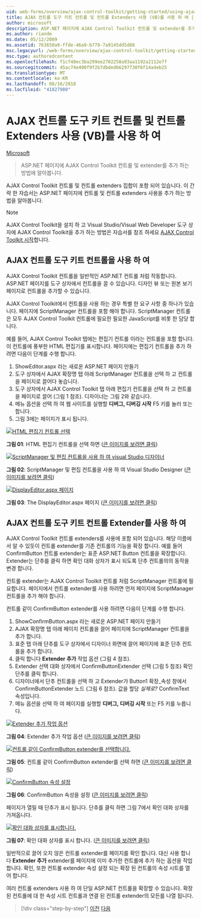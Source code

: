 ```yaml
---
uid: web-forms/overview/ajax-control-toolkit/getting-started/using-ajax-control-toolkit-controls-and-control-extenders-vb
title: AJAX 컨트롤 도구 키트 컨트롤 및 컨트롤 Extenders 사용 (VB)를 사용 하 여 | Microsoft Docs
author: microsoft
description: ASP.NET 페이지에 AJAX Control Toolkit 컨트롤 및 extender를 추가 하는 방법에 알아봅니다.
ms.author: riande
ms.date: 05/12/2009
ms.assetid: 763650a9-ffde-46a9-b779-7a9145dd5d88
msc.legacyurl: /web-forms/overview/ajax-control-toolkit/getting-started/using-ajax-control-toolkit-controls-and-control-extenders-vb
msc.type: authoredcontent
ms.openlocfilehash: f1cf40ec3ba299ee2702258a93aa1192a2112e7f
ms.sourcegitcommit: 45ac74e400f9f2b7dbded66297730f6f14a4eb25
ms.translationtype: MT
ms.contentlocale: ko-KR
ms.lasthandoff: 08/16/2018
ms.locfileid: "41827980"
---
```

<a name="using-ajax-control-toolkit-controls-and-control-extenders-vb"></a>AJAX 컨트롤 도구 키트 컨트롤 및 컨트롤 Extenders 사용 (VB)를 사용 하 여
====================
[Microsoft](https://github.com/microsoft)

> ASP.NET 페이지에 AJAX Control Toolkit 컨트롤 및 extender를 추가 하는 방법에 알아봅니다.


AJAX Control Toolkit 컨트롤 및 컨트롤 extenders 집합이 포함 되어 있습니다. 이 간략 한 자습서는 ASP.NET 페이지에 컨트롤 및 컨트롤 extenders 사용을 추가 하는 방법을 알아봅니다.

> [!NOTE] 
> 
> AJAX Control Toolkit을 설치 하 고 Visual Studio/Visual Web Developer 도구 상자에 AJAX Control Toolkit을 추가 하는 방법은 자습서를 참조 하세요 [AJAX Control Toolkit 시작](get-started-with-the-ajax-control-toolkit-vb.md)합니다.


## <a name="using-ajax-control-toolkit-controls"></a>AJAX 컨트롤 도구 키트 컨트롤을 사용 하 여

AJAX Control Toolkit 컨트롤을 일반적인 ASP.NET 컨트롤 처럼 작동합니다. ASP.NET 페이지를 도구 상자에서 컨트롤을 끌 수 있습니다. 디자인 뷰 또는 원본 보기 페이지로 컨트롤을 추가할 수 있습니다.

AJAX Control Toolkit에서 컨트롤을 사용 하는 경우 특별 한 요구 사항 중 하나가 있습니다. 페이지에 ScriptManager 컨트롤을 포함 해야 합니다. ScriptManager 컨트롤은 모두 AJAX Control Toolkit 컨트롤에 필요한 필요한 JavaScript를 비롯 한 담당 합니다.

예를 들어, AJAX Control Toolkit 탭에는 편집기 컨트롤 이라는 컨트롤을 포함 합니다. 이 컨트롤에 풍부한 HTML 편집기를 표시합니다. 페이지에는 편집기 컨트롤을 추가 하려면 다음이 단계를 수행 합니다.

1. ShowEditor.aspx 라는 새로운 ASP.NET 페이지 만들기
2. 도구 상자에서 AJAX 확장명 탭 아래 ScriptManager 컨트롤을 선택 하 고 컨트롤을 페이지로 끌어다 놓습니다.
3. 도구 상자에서 AJAX Control Toolkit 탭 아래 편집기 컨트롤을 선택 하 고 컨트롤을 페이지로 끌어 (그림 1 참조). 디자이너는 그림 2와 같습니다.
4. 메뉴 옵션을 선택 하 여 웹 사이트를 실행할 **디버그, 디버깅 시작** F5 키를 눌러 또는 합니다.
5. 그림 3에는 페이지가 표시 됩니다.


[![HTML 편집기 컨트롤 선택](using-ajax-control-toolkit-controls-and-control-extenders-vb/_static/image1.jpg)](using-ajax-control-toolkit-controls-and-control-extenders-vb/_static/image1.png)

**그림 01**: HTML 편집기 컨트롤을 선택 하면 ([큰 이미지를 보려면 클릭](using-ajax-control-toolkit-controls-and-control-extenders-vb/_static/image2.png))


[![ScriptManager 및 편집 컨트롤을 사용 하 여 visual Studio 디자이너](using-ajax-control-toolkit-controls-and-control-extenders-vb/_static/image2.jpg)](using-ajax-control-toolkit-controls-and-control-extenders-vb/_static/image3.png)

**그림 02**: ScriptManager 및 편집 컨트롤을 사용 하 여 Visual Studio Designer ([큰 이미지를 보려면 클릭](using-ajax-control-toolkit-controls-and-control-extenders-vb/_static/image4.png))


[![DisplayEditor.aspx 페이지](using-ajax-control-toolkit-controls-and-control-extenders-vb/_static/image3.jpg)](using-ajax-control-toolkit-controls-and-control-extenders-vb/_static/image5.png)

**그림 03**: The DisplayEditor.aspx 페이지 ([큰 이미지를 보려면 클릭](using-ajax-control-toolkit-controls-and-control-extenders-vb/_static/image6.png))


## <a name="using-ajax-control-toolkit-control-extenders"></a>AJAX 컨트롤 도구 키트 컨트롤 Extender를 사용 하 여

AJAX Control Toolkit 컨트롤 extenders를 사용에 포함 되어 있습니다. 해당 이름에서 알 수 있듯이 컨트롤 extender를 기존 컨트롤의 기능을 확장 합니다. 예를 들어 ConfirmButton 컨트롤 extender는 표준 ASP.NET Button 컨트롤을 확장합니다. Extender는 단추를 클릭 하면 확인 대화 상자가 표시 되도록 단추 컨트롤의의 동작을 변경 합니다.

컨트롤 extender는 AJAX Control Toolkit 컨트롤 처럼 ScriptManager 컨트롤에 필요합니다. 페이지에서 컨트롤 extender를 사용 하려면 먼저 페이지에 ScriptManager 컨트롤을 추가 해야 합니다.

컨트롤 같이 ConfirmButton extender를 사용 하려면 다음이 단계를 수행 합니다.

1. ShowConfirmButton.aspx 라는 새로운 ASP.NET 페이지 만들기
2. AJAX 확장명 탭 아래 페이지 컨트롤을 끌어 페이지에 ScriptManager 컨트롤을 추가 합니다.
3. 표준 탭 아래 단추를 도구 상자에서 디자이너 화면에 끌어 페이지에 표준 단추 컨트롤을 추가 합니다.
4. 클릭 합니다 **Extender 추가** 작업 옵션 (그림 4 참조).
5. Extender 선택 대화 상자에서 ConfirmButtonExtender 선택 (그림 5 참조) 확인 단추를 클릭 합니다.
6. 디자이너에서 단추 컨트롤을 선택 하 고 Extender가 Button1 확장\_속성 창에서 ConfirmButtonExtender 노드 (그림 6 참조). 값을 할당 *실제로?* ConfirmText 속성입니다.
7. 메뉴 옵션을 선택 하 여 페이지를 실행할 **디버그, 디버깅 시작** 또는 F5 키를 누릅니다.


[![Extender 추가 작업 옵션](using-ajax-control-toolkit-controls-and-control-extenders-vb/_static/image4.jpg)](using-ajax-control-toolkit-controls-and-control-extenders-vb/_static/image7.png)

**그림 04**: Extender 추가 작업 옵션 ([큰 이미지를 보려면 클릭](using-ajax-control-toolkit-controls-and-control-extenders-vb/_static/image8.png))


[![컨트롤 같이 ConfirmButton extender를 선택합니다.](using-ajax-control-toolkit-controls-and-control-extenders-vb/_static/image5.jpg)](using-ajax-control-toolkit-controls-and-control-extenders-vb/_static/image9.png)

**그림 05**: 컨트롤 같이 ConfirmButton extender를 선택 하면 ([큰 이미지를 보려면 클릭](using-ajax-control-toolkit-controls-and-control-extenders-vb/_static/image10.png))


[![ConfirmButton 속성 설정](using-ajax-control-toolkit-controls-and-control-extenders-vb/_static/image6.jpg)](using-ajax-control-toolkit-controls-and-control-extenders-vb/_static/image11.png)

**그림 06**: ConfirmButton 속성을 설정 ([큰 이미지를 보려면 클릭](using-ajax-control-toolkit-controls-and-control-extenders-vb/_static/image12.png))


페이지가 열릴 때 단추가 표시 됩니다. 단추를 클릭 하면 그림 7에서 확인 대화 상자를 가져옵니다.


[![확인 대화 상자를 표시합니다.](using-ajax-control-toolkit-controls-and-control-extenders-vb/_static/image7.jpg)](using-ajax-control-toolkit-controls-and-control-extenders-vb/_static/image13.png)

**그림 07**: 확인 대화 상자를 표시 합니다. ([큰 이미지를 보려면 클릭](using-ajax-control-toolkit-controls-and-control-extenders-vb/_static/image14.png))


일반적으로 끌어 오지 않은 컨트롤 extender를 페이지를 확인 합니다. 대신 사용 합니다 **Extender 추가** extender를 페이지에 이미 추가한 컨트롤에 추가 하는 옵션을 작업 합니다. 확인, 또한 컨트롤 extender 속성 설정 되는 확장 된 컨트롤의 속성 시트를 열어 합니다.

여러 컨트롤 extenders 사용 하 여 단일 ASP.NET 컨트롤을 확장할 수 있습니다. 확장 된 컨트롤에 대 한 속성 시트 컨트롤과 연결 된 컨트롤 extender의 모든를 나열 됩니다.

> [!div class="step-by-step"]
> [이전](get-started-with-the-ajax-control-toolkit-vb.md)
> [다음](creating-a-custom-ajax-control-toolkit-control-extender-vb.md)
